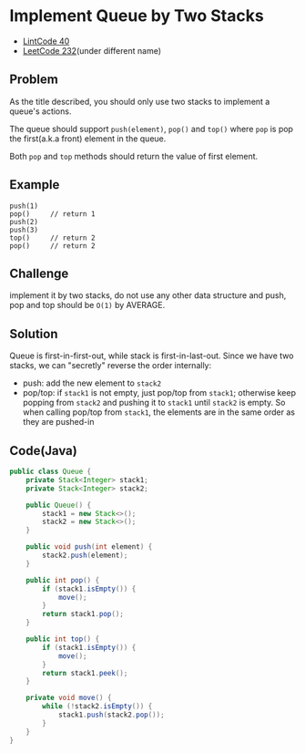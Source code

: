 # Implement Queue by Two Stacks

- [LintCode 40](http://www.lintcode.com/en/problem/implement-queue-by-two-stacks/)
- [LeetCode 232](https://leetcode.com/problems/implement-queue-using-stacks)(under different name)

## Problem

As the title described, you should only use two stacks to implement a queue's actions.

The queue should support `push(element)`, `pop()` and `top()` where `pop` is pop the first(a.k.a front) element in the queue.

Both `pop` and `top` methods should return the value of first element.

## Example

```
push(1)
pop()     // return 1
push(2)
push(3)
top()     // return 2
pop()     // return 2
```

## Challenge

implement it by two stacks, do not use any other data structure and push, pop and top should be `O(1)` by AVERAGE.

## Solution

Queue is first-in-first-out, while stack is first-in-last-out. Since we have two stacks, we can "secretly" reverse the order internally:

- push: add the new element to `stack2`
- pop/top: if `stack1` is not empty, just pop/top from `stack1`; otherwise keep popping from `stack2` and pushing it to `stack1` until `stack2` is empty. So when calling pop/top from `stack1`, the elements are in the same order as they are pushed-in

## Code(Java)

```java
public class Queue {
    private Stack<Integer> stack1;
    private Stack<Integer> stack2;

    public Queue() {
        stack1 = new Stack<>();
        stack2 = new Stack<>();
    }

    public void push(int element) {
        stack2.push(element);
    }

    public int pop() {
        if (stack1.isEmpty()) {
            move();
        }
        return stack1.pop();
    }

    public int top() {
        if (stack1.isEmpty()) {
            move();
        }
        return stack1.peek();
    }

    private void move() {
        while (!stack2.isEmpty()) {
            stack1.push(stack2.pop());
        }
    }
}
```
